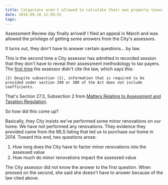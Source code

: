 ```yaml
---
title: Calgarians aren't allowed to calculate their own property taxes
date: 2016-09-16 12:59:52
tags:
---
```


Assessment Review day finally arrived! I filed an appeal in March and was allowed the privilege of getting some answers from the City's assessors.

It turns out, they don't have to answer certain questions... by law.

This is the second time a City assessor has admitted in recorded session that they don't have to reveal their assessment methodology to tax payers. The [first time](/2016/08/25/Calgary-Assessment-Review-Board-Hearing-Process/) the assessor didn't cite the law, which says this:

```
(2) Despite subsection (1), information that is required to be
provided under section 299 or 300 of the Act does not include
coefficients. 
```

That's Section 27.3, Subsection 2 from [Matters Relating to Assessment and Taxation Regulation](http://www.qp.alberta.ca/documents/Regs/2004_220.pdf). 

So how did this come up?

Basically, they City insists we've performed some minor renovations on our home. We have not performed any renovations. They evidence they provided came from the MLS listing that led us to purchase our home in 2014. Toward this end, two questions arose:

1. How long does the City have to factor minor renovations into the assessed value
2. How much do minor renovations impact the assessed value

The City assessor did not know the answer to the first question. When pressed on the second, she said she doesn't have to answer because of the law cited above.


